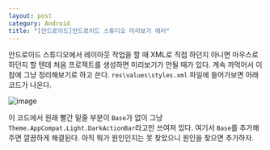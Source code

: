```yaml
---
layout: post
category: Android
title: "[안드로이드]안드로이드 스튜디오 미리보기 에러"
---
```


안드로이드 스튜디오에서 레이아웃 작업을 할 때 XML로 직접 하던지 아니면 마우스로 하던지 할 텐데 처음 프로젝트를 생성하면 미리보기가 안될 때가 있다. 계속 까먹어서 이참에 그냥 정리해보기로 하고 쓴다. `res\values\styles.xml` 파일에 들어가보면 아래 코드가 나온다.

![image](https://user-images.githubusercontent.com/35518072/43201540-c363b6cc-9053-11e8-839d-3db51318a950.png)

이 코드에서 원래 빨간 밑줄 부분이 `Base`가 없이 그냥 `Theme.AppCompat.Light.DarkActionBar`라고만 쓰여져 있다. 여기서 `Base`를 추가해주면 깔끔하게 해결된다. 아직 뭐가 원인인지는 못 찾았으니 원인을 찾으면 추가하자.